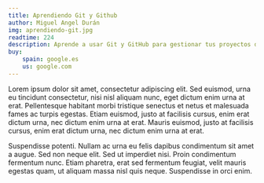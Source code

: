 ```yaml
---
title: Aprendiendo Git y Github
author: Miguel Angel Durán
img: aprendiendo-git.jpg
readtime: 224
description: Aprende a usar Git y GitHub para gestionar tus proyectos de código
buy: 
    spain: google.es
    us: google.com
---
```


Lorem ipsum dolor sit amet, consectetur adipiscing elit. Sed euismod, urna eu tincidunt consectetur, nisi nisl aliquam nunc, eget dictum enim urna at erat. Pellentesque habitant morbi tristique senectus et netus et malesuada fames ac turpis egestas. Etiam euismod, justo at facilisis cursus, enim erat dictum urna, nec dictum enim urna at erat. Mauris euismod, justo at facilisis cursus, enim erat dictum urna, nec dictum enim urna at erat.

Suspendisse potenti. Nullam ac urna eu felis dapibus condimentum sit amet a augue. Sed non neque elit. Sed ut imperdiet nisi. Proin condimentum fermentum nunc. Etiam pharetra, erat sed fermentum feugiat, velit mauris egestas quam, ut aliquam massa nisl quis neque. Suspendisse in orci enim.